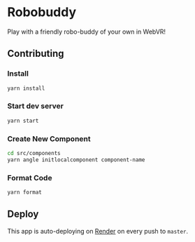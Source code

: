 # Robobuddy

Play with a friendly robo-buddy of your own in WebVR!

## Contributing

### Install

```bash
yarn install
```

### Start dev server

```bash
yarn start
```

### Create New Component

```bash
cd src/components
yarn angle initlocalcomponent component-name
```

### Format Code

```bash
yarn format
```

## Deploy

This app is auto-deploying on [Render](render.com) on every push to `master`.
